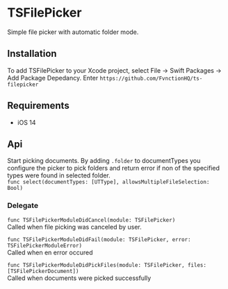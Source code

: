 # TSFilePicker

Simple file picker with automatic folder mode.

## Installation
To add TSFilePicker to your Xcode project, select File -> Swift Packages -> Add Package Depedancy. Enter `https://github.com/FvnctionHQ/ts-filepicker`

## Requirements
- iOS 14

## Api

Start picking documents.  By adding `.folder` to documentTypes you configure the picker to pick folders and return error if non of the specified types were found in selected folder. <br />
`func select(documentTypes: [UTType], allowsMultipleFileSelection: Bool)`

### Delegate

`func TSFilePickerModuleDidCancel(module: TSFilePicker)` <br />
Called when file picking was canceled by user.

`func TSFilePickerModuleDidFail(module: TSFilePicker, error: TSFilePickerModuleError)` <br />
 Called when en error occured

`func TSFilePickerModuleDidPickFiles(module: TSFilePicker, files: [TSFilePickerDocument])` <br />
Called when documents were picked successfully

